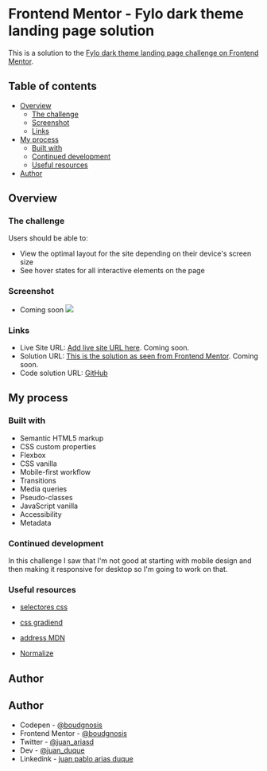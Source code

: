 # Frontend Mentor - Fylo dark theme landing page solution

This is a solution to the [Fylo dark theme landing page challenge on Frontend Mentor](https://www.frontendmentor.io/challenges/fylo-dark-theme-landing-page-5ca5f2d21e82137ec91a50fd).

## Table of contents

- [Overview](#overview)
  - [The challenge](#the-challenge)
  - [Screenshot](#screenshot)
  - [Links](#links)
- [My process](#my-process)
  - [Built with](#built-with)
  - [Continued development](#continued-development)
  - [Useful resources](#useful-resources)
- [Author](#author)

## Overview

### The challenge

Users should be able to:

- View the optimal layout for the site depending on their device's screen size
- See hover states for all interactive elements on the page

### Screenshot

- Coming soon
  ![](./screenshot.jpg)

### Links

- Live Site URL: [Add live site URL here](https://your-live-site-url.com). Coming soon.
- Solution URL: [This is the solution as seen from Frontend Mentor](). Coming soon.
- Code solution URL: [GitHub](https://github.com/boudgnosis/fylo-dark-theme-landing-page)

## My process

### Built with

- Semantic HTML5 markup
- CSS custom properties
- Flexbox
- CSS vanilla
- Mobile-first workflow
- Transitions
- Media queries
- Pseudo-classes
- JavaScript vanilla
- Accessibility
- Metadata

### Continued development

In this challenge I saw that I'm not good at starting with mobile design and then making it responsive for desktop so I'm going to work on that.

### Useful resources

- [selectores css](https://code.tutsplus.com/es/tutorials/the-30-css-selectors-you-must-memorize--net-16048)

- [css gradiend](https://cssgradient.io/)

- [address MDN](https://developer.mozilla.org/es/docs/Web/HTML/Element/address)

- [Normalize](https://necolas.github.io/normalize.css/)

## Author

## Author

- Codepen - [@boudgnosis](https://codepen.io/boudgnosis)
- Frontend Mentor - [@boudgnosis](https://www.frontendmentor.io/profile/boudgnosis)
- Twitter - [@juan_ariasd](https://twitter.com/juan_ariasd)
- Dev - [@juan_duque](https://dev.to/juan_duque)
- Linkedink - [juan pablo arias duque](https://www.linkedin.com/in/jpariasduque/)
